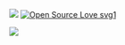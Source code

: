 ![](https://komarev.com/ghpvc/?username=benji1123&color=blueviolet)
[![Open Source Love svg1](https://badges.frapsoft.com/os/v1/open-source.svg?v=103)](https://github.com/ellerbrock/open-source-badges/)

![](https://www.google.com/url?sa=i&url=https%3A%2F%2Ftenor.com%2Fview%2Fpixel-city-chill-gif-22227473&psig=AOvVaw3NT7DiXdc1z_GjBaCZIm52&ust=1679810251146000&source=images&cd=vfe&ved=0CA8QjRxqFwoTCICuyvyy9v0CFQAAAAAdAAAAABAE)
